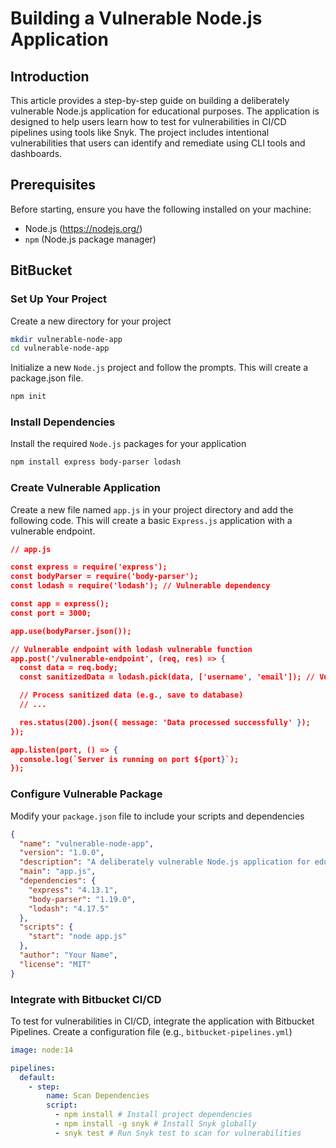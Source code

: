 # Building a Vulnerable Node.js Application

## Introduction
This article provides a step-by-step guide on building a deliberately vulnerable Node.js application for educational purposes. The application is designed to help users learn how to test for vulnerabilities in CI/CD pipelines using tools like Snyk. The project includes intentional vulnerabilities that users can identify and remediate using CLI tools and dashboards.

## Prerequisites
Before starting, ensure you have the following installed on your machine:
- Node.js (https://nodejs.org/)
- `npm` (Node.js package manager)

## BitBucket

### Set Up Your Project
Create a new directory for your project
```bash
mkdir vulnerable-node-app
cd vulnerable-node-app
```

Initialize a new `Node.js` project and follow the prompts. This will create a package.json file.
```bash
npm init
```

### Install Dependencies
Install the required `Node.js` packages for your application
```bash
npm install express body-parser lodash
```

### Create Vulnerable Application
Create a new file named `app.js` in your project directory and add the following code. This will create a basic `Express.js` application with a vulnerable endpoint.
```json
// app.js

const express = require('express');
const bodyParser = require('body-parser');
const lodash = require('lodash'); // Vulnerable dependency

const app = express();
const port = 3000;

app.use(bodyParser.json());

// Vulnerable endpoint with lodash vulnerable function
app.post('/vulnerable-endpoint', (req, res) => {
  const data = req.body;
  const sanitizedData = lodash.pick(data, ['username', 'email']); // Vulnerable usage of lodash

  // Process sanitized data (e.g., save to database)
  // ...

  res.status(200).json({ message: 'Data processed successfully' });
});

app.listen(port, () => {
  console.log(`Server is running on port ${port}`);
});
```

### Configure Vulnerable Package
Modify your `package.json` file to include your scripts and dependencies
```json
{
  "name": "vulnerable-node-app",
  "version": "1.0.0",
  "description": "A deliberately vulnerable Node.js application for educational purposes",
  "main": "app.js",
  "dependencies": {
    "express": "4.13.1",
    "body-parser": "1.19.0",
    "lodash": "4.17.5"
  },
  "scripts": {
    "start": "node app.js"
  },
  "author": "Your Name",
  "license": "MIT"
}
```

### Integrate with Bitbucket CI/CD
To test for vulnerabilities in CI/CD, integrate the application with Bitbucket Pipelines. Create a configuration file (e.g., `bitbucket-pipelines.yml`)

```yaml
image: node:14

pipelines:
  default:
    - step:
        name: Scan Dependencies
        script:
          - npm install # Install project dependencies
          - npm install -g snyk # Install Snyk globally
          - snyk test # Run Snyk test to scan for vulnerabilities
```
